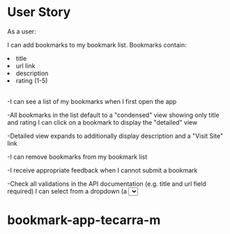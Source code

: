 <h1> User Story </h1>

As a user:

I can add bookmarks to my bookmark list. Bookmarks contain:

<li>title</li>
<li>url link</li>
<li>description</li>
<li>rating (1-5)</li>

<br>

-I can see a list of my bookmarks when I first open the app

-All bookmarks in the list default to a "condensed" view showing only title and rating
I can click on a bookmark to display the "detailed" view

-Detailed view expands to additionally display description and a "Visit Site" link

-I can remove bookmarks from my bookmark list

-I receive appropriate feedback when I cannot submit a bookmark

-Check all validations in the API documentation (e.g. title and url field required)
I can select from a dropdown (a <select> element) a "minimum rating" to filter the list by all bookmarks rated at or above the chosen selection# bookmark-app-tecarram
# bookmark-app-tecarra-m
